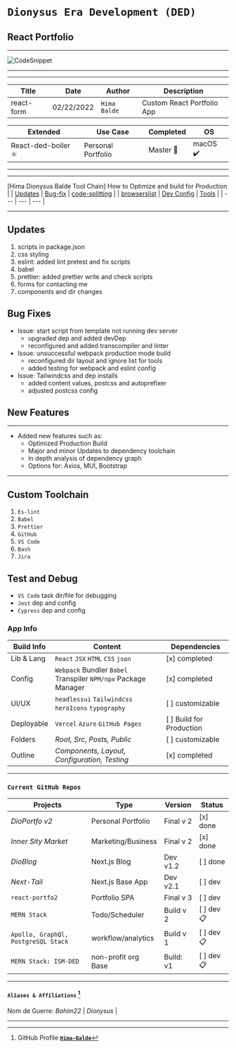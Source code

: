 
# `Dionysus Era Development (DED)`

## React Portfolio

___

![CodeSnippet](https://user-images.githubusercontent.com/78245175/155941220-025a4ea3-27e1-47e8-b428-746b08fc6c48.png)
___

___
| Title            | Date       | Author       | Description            |
| ---------------- | ---------- | ------------ | ---------------------- |
| react-form | 02/22/2022 | `Hima Balde` | Custom React Portfolio App|

| Extended             | Use Case        | Completed | OS   |
| -------------------- | --------------- | --------- | -------- |
| React-ded-boiler ⚛️ | Personal Portfolio | Master 🏁 | macOS ✔️ |
___

___

[Hima Dionysus Balde Tool Chain] How to Optimize and build for Production |
| [Updates](#Updates) | [Bug-fix](#bug-fixes) | [code-splitting](#code-splitting) |
| [browserslist](#browsers-list) | [Dev Config](#development) | [Tools](#common-plugins) |
| --- | --- | --- |

___

## Updates

1. scripts in package.json
2. css styling
3. eslint: added lint pretest and fix scripts
4. babel
5. prettier: added prettier write and check scripts
6. forms for contacting me
7. components and dir changes

## Bug Fixes

- Issue: start script from template not running dev server
  - upgraded dep and added devDep
  - reconfigured and added transcompiler and linter
- Issue: unsuccessful webpack production mode build
  - reconfigured dir layout and ignore list for tools
  - added testing for webpack and eslint config
- Issue: Tailwindcss and dep installs
  - added content values, postcss and autoprefixer
  - adjusted postcss config

## New Features

___

- Added new features such as:
  - Optimized Production Build
  - Major and minor Updates to dependency toolchain
  - In depth analysis of dependency graph
  - Options for: Axios, MUI, Bootstrap

___

## Custom Toolchain

1. `Es-lint`
2. `Babel`
3. `Prettier`
4. `GitHub`
5. `VS Code`
6. `Bash`
7. `Jira`

## Test and Debug

- `VS Code` task dir/file for debugging
- `Jest` dep and config
- `Cypress` dep and config

### App Info

| **Build Info** | **Content**                                                    | **Dependencies**          |
| -------------- | -------------------------------------------------------------- | ------------------------- |
| Lib & Lang     | `React` `JSX` `HTML` `CSS` `json`                              | [x] completed             |
| Config         | `Webpack` Bundler `Babel` Transpiler `NPM/npx` Package Manager | [x] completed             |
| UI/UX          | `headlessui` `Tailwindcss` `heroIcons` `typography`            | [ ] customizable          |
| Deployable     | `Vercel` `Azure` `GitHub Pages`                                | [ ] Build for Production  |
| Folders        | _Root, Src, Posts, Public_                                     | [ ] customizable          |
| Outline        | _Components, Layout, Configuration, Testing_                   | [x] completed             |

___

### `Current GitHub Repos`

| Projects            | Type                       | Version         | Status      |
| ------------------- | -------------------------- | ------------- | ------------- |
| _DioPortfo v2_     | Personal Portfolio   | Final v 2     | [x] done |
| _Inner Sity Market_ | Marketing/Business  | Final v 2     | [x] done |
| _DioBlog_           |  Next.js Blog       | Dev v1.2      | [ ] done |
| _Next-Tail_         |  Next.js Base App   | Dev v2.1      | [ ] dev  |
| `react-portfo2`     | Portfolio SPA       | Final v 3     | [ ] dev  |
| `MERN Stack` | Todo/Scheduler   | Build v 2     | [ ] dev 📋 |
| `Apollo, GraphQl, PostgreSQL Stack`  |  workflow/analytics  | Build v 1   | [ ] dev 📋 |
| `MERN Stack: ISM-DED` | non-profit org Base  | Build: v1     | [ ] dev 📋 |

___

#### `Aliases & Affiliations` [^2]

[^2]: GitHub Profile **[`Hima-Balde`](https://github.com/bahim22)**

Nom de Guerre: _Bahim22_ | _Dionysus_ |
___
